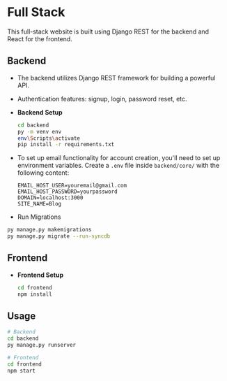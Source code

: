 # Full Stack

This full-stack website is built using Django REST for the backend and React for the frontend.

## Backend

- The backend utilizes Django REST framework for building a powerful API.
- Authentication features: signup, login, password reset, etc.

- **Backend Setup**
  ```bash
  cd backend
  py -m venv env
  env\Scripts\activate
  pip install -r requirements.txt
  ```
- To set up email functionality for account creation, you'll need to set up environment variables. Create a `.env` file inside `backend/core/` with the following content:

  ```plaintext
  EMAIL_HOST_USER=youremail@gmail.com
  EMAIL_HOST_PASSWORD=yourpassword
  DOMAIN=localhost:3000
  SITE_NAME=Blog
  ```

- Run Migrations

```bash
py manage.py makemigrations
py manage.py migrate --run-syncdb
```

## Frontend

- **Frontend Setup**
  ```bash
  cd frontend
  npm install
  ```

## Usage

```bash
# Backend
cd backend
py manage.py runserver
```

```bash
# Frontend
cd frontend
npm start
```

